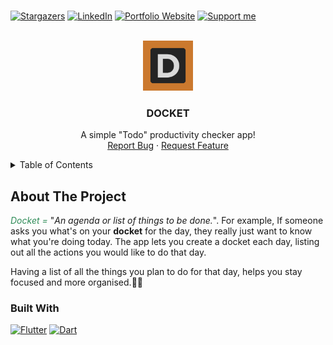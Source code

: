 <!-- PROJECT LOGO -->
<br />

<!--
*** I'm using markdown "reference style" links for readability.
*** Reference links are enclosed in brackets [ ] instead of parentheses ( ).
*** See the bottom of this document for the declaration of the reference variables
*** for buy me a coffee url
-->

[![Stargazers][stars-shield]][stars-url]
[![LinkedIn][linkedin-shield]][linkedin-url]
[![Portfolio Website][port-shield]][port-url]
[![Support me][bmc-shield]][bmc-url]

<br/>
<div align="center">
  <a href="https://github.com/naijadeveloper/Docket">
    <img src="assets/icons/logo.png" alt="Logo" width="80" height="80">
  </a>

  <h3 align="center">DOCKET</h3>

  <p align="center">
    A simple "Todo" productivity checker app!
    <br />
    <a href="https://github.com/naijadeveloper/Docket/issues">Report Bug</a>
    ·
    <a href="https://github.com/naijadeveloper/Docket/issues">Request Feature</a>
  </p>
</div>

<!-- TABLE OF CONTENTS -->
<details>
  <summary>Table of Contents</summary>
  <ol>
    <li>
      <a href="#about-the-project">About The Project</a>
      <ul>
        <li><a href="#built-with">Built With</a></li>
      </ul>
    </li>
    <li><a href="#usage">Usage</a></li>
    <li>
      <a href="#contributing">Contributing</a>
      <ul>
        <li><a href="#prerequisites">Prerequisites</a></li>
        <li><a href="#installation">Installation</a></li>
      </ul>
    </li>
    <!-- <li><a href="#license">License</a></li> -->
    <li><a href="#contact">Contact</a></li>
    <li><a href="#acknowledgments">Acknowledgments</a></li>
  </ol>
</details>

<!-- ABOUT THE PROJECT -->

## About The Project

<i style='color:seagreen'>Docket =</i> "_An agenda or list of things to be done._". For example, If someone asks you what's on your <strong>docket</strong> for the day, they really just want to know what you're doing today.
The app lets you create a docket each day, listing out all the actions you would like to do that day.

Having a list of all the things you plan to do for that day, helps you stay focused and more organised.✌🏾

### Built With

[![Flutter][flutter-shield]][flutter-url]
[![Dart][dart-shield]][dart-url]

<!-- LINKS (REFERENCE VARIABLES LINKS) -->

[stars-shield]: https://img.shields.io/github/stars/naijadeveloper/docket.svg?style=for-the-badge
[stars-url]: https://github.com/naijadeveloper/docket/stargazers
[linkedin-shield]: https://img.shields.io/badge/-enoch_enujiugha-blue?style=for-the-badge&logo=Linkedin&logoColor=white
[linkedin-url]: https://www.linkedin.com/in/enoch-enujiugha-b12247112
[port-shield]: https://img.shields.io/badge/-portfolio-seagreen?style=for-the-badge
[port-url]: https://naijadev.vercel.app/
[bmc-shield]: https://img.shields.io/badge/buy_me_a_coffee-FFDD00?logo=buymeacoffee&style=for-the-badge&logoColor=black
[bmc-url]: https://www.buymeacoffee.com/mmejuenoch
[flutter-shield]: https://img.shields.io/badge/flutter-2F75D8?style=for-the-badge&logo=flutter&logoColor=white
[flutter-url]: https://docs.flutter.dev/
[dart-shield]: https://img.shields.io/badge/dart-132030?style=for-the-badge&logo=dart&logoColor=white
[dart-url]: https://dart.dev/guides
